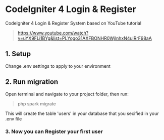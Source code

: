 # CodeIgniter 4 Login & Register
CodeIgniter 4 Login &amp; Register System based on YouTube tutorial 
> https://www.youtube.com/watch?v=uYX9FLi1BYg&list=PLYogo31AXFBONHR0WjlnhxN4ulRrF98aA
## 1. Setup
Change .env settings to apply to your environment

## 2. Run migration
Open terminal and navigate to your project folder, then run:
> php spark migrate 

This will create the table 'users' in your database that you secified in your .env file

### 3. Now you can Register your first user
